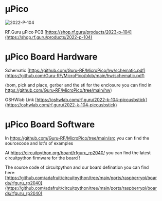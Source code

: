 # µPico

![2022-P-104](https://github.com/Guru-RF/MicroPico/assets/1251767/fa6c8aea-e5d1-4249-a8a4-b4638b9a1dca)

RF.Guru µPico PCB [https://shop.rf.guru/products/2023-p-104](https://shop.rf.guru/products/2022-p-104)

# µPico Board Hardware

Schematic [https://github.com/Guru-RF/MicroPico/hw/schematic.pdf](https://github.com/Guru-RF/MicroPico/blob/main/hw/schematic.pdf)

(bom, pick and place, gerber and the stl for the enclosure you can find in https://github.com/Guru-RF/MicroPico/tree/main/hw)

OSHWlab Link [https://oshwlab.com/rf.guru/2022-k-104-picousbstick](https://oshwlab.com/rf.guru/2022-k-104-picousbstick)

# µPico Board Software

In https://github.com/Guru-RF/MicroPico/tree/main/src you can find the sourcecode and lot's of examples

At https://circuitpython.org/board/rfguru_rp2040/ you can find the latest circuitpython firmware for the board !

The source code of circuitpython and our board defination you can find here: [https://github.com/adafruit/circuitpython/tree/main/ports/raspberrypi/boards/rfguru_rp2040](https://github.com/adafruit/circuitpython/tree/main/ports/raspberrypi/boards/rfguru_rp2040)
